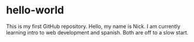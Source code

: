 # hello-world
This is my first GitHub repository.
Hello, my name is Nick. I am currently learning intro to web development and spanish. Both are off to a slow start.
